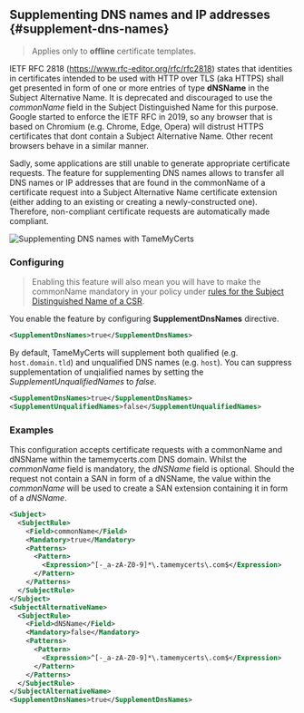## Supplementing DNS names and IP addresses {#supplement-dns-names}

> Applies only to **offline** certificate templates.

IETF RFC 2818 (<https://www.rfc-editor.org/rfc/rfc2818>) states that identities in certificates intended to be used with HTTP over TLS (aka HTTPS) shall get presented in form of one or more entries of type **dNSName** in the Subject Alternative Name. It is deprecated and discouraged to use the _commonName_ field in the Subject Distinguished Name for this purpose. Google started to enforce the IETF RFC in 2019, so any browser that is based on Chromium (e.g. Chrome, Edge, Opera) will distrust HTTPS certificates that dont contain a Subject Alternative Name. Other recent browsers behave in a similar manner.

Sadly, some applications are still unable to generate appropriate certificate requests. The feature for supplementing DNS names allows to transfer all DNS names or IP addresses that are found in the commonName of a certificate request into a Subject Alternative Name certificate extension (either adding to an existing or creating a newly-constructed one). Therefore, non-compliant certificate requests are automatically made compliant.

![Supplementing DNS names with TameMyCerts](resources/supplement-dnsnames.png)

### Configuring

> Enabling this feature will also mean you will have to make the commonName mandatory in your policy under [rules for the Subject Distinguished Name of a CSR](#subject-rules).

You enable the feature by configuring **SupplementDnsNames** directive.

```xml
<SupplementDnsNames>true</SupplementDnsNames>
```

By default, TameMyCerts will supplement both qualified (e.g. `host.domain.tld`) and unqualified DNS names (e.g. `host`). You can suppress supplementation of unqialified names by setting the _SupplementUnqualifiedNames_ to _false_.

```xml
<SupplementDnsNames>true</SupplementDnsNames>
<SupplementUnqualifiedNames>false</SupplementUnqualifiedNames>
```

### Examples

This configuration accepts certificate requests with a commonName and dNSName within the tamemycerts.com DNS domain. Whilst the _commonName_ field is mandatory, the _dNSName_ field is optional. Should the request not contain a SAN in form of a dNSName, the value within the _commonName_ will be used to create a SAN extension containing it in form of a _dNSName_.

```xml
<Subject>
  <SubjectRule>
    <Field>commonName</Field>
    <Mandatory>true</Mandatory>
    <Patterns>
      <Pattern>
        <Expression>^[-_a-zA-Z0-9]*\.tamemycerts\.com$</Expression>
      </Pattern>
    </Patterns>
  </SubjectRule>
</Subject>
<SubjectAlternativeName>
  <SubjectRule>
    <Field>dNSName</Field>
    <Mandatory>false</Mandatory>
    <Patterns>
      <Pattern>
        <Expression>^[-_a-zA-Z0-9]*\.tamemycerts\.com$</Expression>
      </Pattern>
    </Patterns>
  </SubjectRule>
</SubjectAlternativeName>
<SupplementDnsNames>true</SupplementDnsNames>
```
